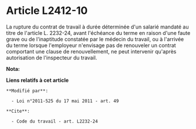 # Article L2412-10

La rupture du contrat de travail à durée déterminée d'un salarié mandaté au titre de l'article L. 2232-24, avant l'échéance
du terme en raison d'une faute grave ou de l'inaptitude constatée par le médecin du travail, ou à l'arrivée du terme lorsque
l'employeur n'envisage pas de renouveler un contrat comportant une clause de renouvellement, ne peut intervenir qu'après
autorisation de l'inspecteur du travail.

**Nota:**



**Liens relatifs à cet article**

	**Modifié par**:

	  - Loi n°2011-525 du 17 mai 2011 - art. 49

	**Cite**:

	  - Code du travail - art. L2232-24
